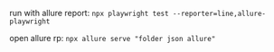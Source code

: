 run with allure report: `npx playwright test --reporter=line,allure-playwright`

open allure rp: `npx allure serve "folder json allure"`